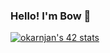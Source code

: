 ### Hello! I'm Bow 👋

[![okarnjan's 42 stats](https://badge.mediaplus.ma/darkblue/okarnjan?1337Badge=off&UM6P=off)](https://github.com/oakoudad/badge42)

<!--
**Bowasia/Bowasia** is a ✨ _special_ ✨ repository because its `README.md` (this file) appears on your GitHub profile.

Here are some ideas to get you started:

- 🔭 I’m currently working on ...
- 🌱 I’m currently learning ...
- 👯 I’m looking to collaborate on ...
- 🤔 I’m looking for help with ...
- 💬 Ask me about ...
- 📫 How to reach me: ...
- 😄 Pronouns: ...
- ⚡ Fun fact: ...
-->
